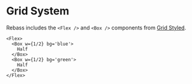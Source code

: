 
# Grid System

Rebass includes the `<Flex />` and `<Box />` components from
[Grid Styled](http://jxnblk.com/grid-styled).

```jsx-live
<Flex>
  <Box w={1/2} bg='blue'>
    Half
  </Box>
  <Box w={1/2} bg='green'>
    Half
  </Box>
</Flex>
```
